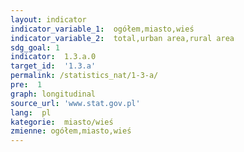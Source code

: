 ```yaml
---
layout: indicator
indicator_variable_1:  ogółem,miasto,wieś
indicator_variable_2:  total,urban area,rural area
sdg_goal: 1
indicator:  1.3.a.0
target_id:  '1.3.a'
permalink: /statistics_nat/1-3-a/
pre:  1
graph: longitudinal
source_url: 'www.stat.gov.pl'
lang:  pl
kategorie:  miasto/wieś
zmienne: ogółem,miasto,wieś
---
```

